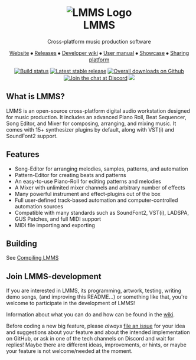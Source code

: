 <div align="center">
	<h1>
	<img src="https://raw.githubusercontent.com/LMMS/artwork/master/Icon%20%26%20Mimetypes/lmms-64x64.svg" alt="LMMS Logo"><br>LMMS
	</h1>
	<p>Cross-platform music production software</p>
	<p>
		<a href="https://lmms.io/">Website</a>
		⦁︎
		<a href="https://github.com/LMMS/lmms/releases">Releases</a>
		⦁︎
		<a href="https://github.com/LMMS/lmms/wiki">Developer wiki</a>
		⦁︎
		<a href="https://lmms.io/documentation">User manual</a>
		⦁︎
		<a href="https://lmms.io/showcase/">Showcase</a>
		⦁︎
		<a href="https://lmms.io/lsp/">Sharing platform</a>
	</p>
	<p>
		<a href="https://github.com/LMMS/lmms/actions/workflows/build.yml"><img src="https://github.com/LMMS/lmms/actions/workflows/build.yml/badge.svg" alt="Build status"></a>
		<a href="https://lmms.io/download"><img src="https://img.shields.io/github/release/LMMS/lmms.svg?maxAge=3600" 	alt="Latest stable release"></a>
		<a href="https://github.com/LMMS/lmms/releases"><img src="https://img.shields.io/github/downloads/LMMS/lmms/total.svg?maxAge=3600" alt="Overall downloads on Github"></a>
		<a href="https://discord.gg/3sc5su7"><img src="https://img.shields.io/badge/chat-on%20discord-7289DA.svg" alt="Join the chat at Discord"></a>
		<a href="https://www.transifex.com/lmms/lmms/"><img src="https://img.shields.io/badge/localise-on_transifex-green.svg"></a>
	</p>
</div>

What is LMMS?
--------------

LMMS is an open-source cross-platform digital audio workstation designed for music production. It includes an advanced Piano Roll, Beat Sequencer, Song Editor, and Mixer for composing, arranging, and mixing music. It comes with 15+ synthesizer plugins by default, along with VST(i) and SoundFont2 support.

Features
---------

* Song-Editor for arranging melodies, samples, patterns, and automation
* Pattern-Editor for creating beats and patterns
* An easy-to-use Piano-Roll for editing patterns and melodies
* A Mixer with unlimited mixer channels and arbitrary number of effects
* Many powerful instrument and effect-plugins out of the box
* Full user-defined track-based automation and computer-controlled automation sources
* Compatible with many standards such as SoundFont2, VST(i), LADSPA, GUS Patches, and full MIDI support
* MIDI file importing and exporting

Building
---------

See [Compiling LMMS](https://github.com/LMMS/lmms/wiki/Compiling)

Join LMMS-development
----------------------

If you are interested in LMMS, its programming, artwork, testing, writing demo songs, (and improving this README...) or something like that, you're welcome to participate in the development of LMMS!

Information about what you can do and how can be found in the [wiki](https://github.com/LMMS/lmms/wiki).

Before coding a new big feature, please _always_ [file an issue](https://github.com/LMMS/lmms/issues/new) for your idea and suggestions about your feature and about the intended implementation on GitHub, or ask in one of the tech channels on Discord and wait for replies! Maybe there are different ideas, improvements, or hints, or maybe your feature is not welcome/needed at the moment.
